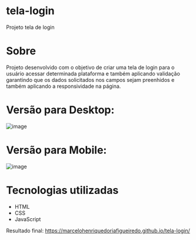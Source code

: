 # tela-login
 Projeto tela de login

# Sobre
Projeto desenvolvido com o objetivo de criar uma tela de login para o usuário acessar determinada plataforma e também aplicando validação garantindo que os dados solicitados nos campos sejam preenhidos e também aplicando a responsividade na página.

# Versão para Desktop:
![image](https://user-images.githubusercontent.com/68343463/158170787-a7054626-ef33-4d28-b00f-f204ec32ca83.png)

# Versão para Mobile:
![image](https://user-images.githubusercontent.com/68343463/158171319-a797b893-555a-4489-8166-2bb4827abcb6.png)

# Tecnologias utilizadas
* HTML
* CSS
* JavaScript

Resultado final: https://marcelohenriquedoriafigueiredo.github.io/tela-login/
